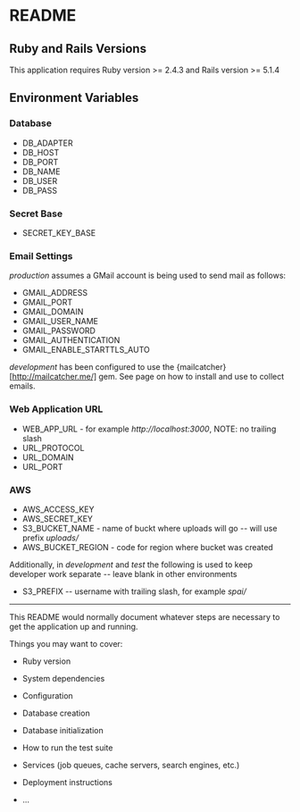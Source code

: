 # README

## Ruby and Rails Versions

This application requires Ruby version >= 2.4.3 and Rails version >= 5.1.4

## Environment Variables

### Database

* DB_ADAPTER
* DB_HOST
* DB_PORT
* DB_NAME
* DB_USER
* DB_PASS

### Secret Base
* SECRET_KEY_BASE

### Email Settings

_production_ assumes a GMail account is being used to send mail as follows:

* GMAIL_ADDRESS
* GMAIL_PORT
* GMAIL_DOMAIN
* GMAIL_USER_NAME
* GMAIL_PASSWORD
* GMAIL_AUTHENTICATION
* GMAIL_ENABLE_STARTTLS_AUTO

_development_ has been configured to use the {mailcatcher}[http://mailcatcher.me/] gem. See page on how to install and use to collect emails.

### Web Application URL

* WEB_APP_URL - for example <i>http://localhost:3000</i>, NOTE: no trailing slash 
* URL_PROTOCOL 
* URL_DOMAIN 
* URL_PORT 

### AWS

* AWS_ACCESS_KEY
* AWS_SECRET_KEY
* S3_BUCKET_NAME - name of buckt where uploads will go -- will use prefix _uploads/_
* AWS_BUCKET_REGION - code for region where bucket was created

Additionally, in _development_ and _test_ the following is used to keep developer work separate -- leave blank in other environments
* S3_PREFIX -- username with trailing slash, for example _spai/_

---

This README would normally document whatever steps are necessary to get the
application up and running.

Things you may want to cover:

* Ruby version

* System dependencies

* Configuration

* Database creation

* Database initialization

* How to run the test suite

* Services (job queues, cache servers, search engines, etc.)

* Deployment instructions

* ...
